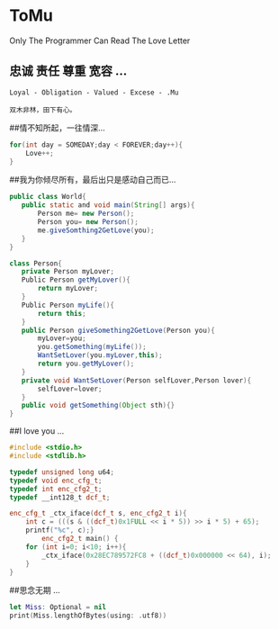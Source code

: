 # ToMu
Only The Programmer Can Read The Love Letter

## 忠诚 责任 尊重 宽容 ...

```ToMu
Loyal - Obligation - Valued - Excese - .Mu
```

```ToMu
双木非林，田下有心。
```

##情不知所起，一往情深...

```C++
for(int day = SOMEDAY;day < FOREVER;day++){
	Love++;
}
```

##我为你倾尽所有，最后出只是感动自己而已...

```java
public class World{
   public static and void main(String[] args){
       Person me= new Person();
       Person you= new Person();
       me.giveSomthing2GetLove(you);
   }
}

class Person{
   private Person myLover;
   Public Person getMyLover(){
       return myLover;
   }
   Public Person myLife(){
       return this;
   }
   public Person giveSomething2GetLove(Person you){
       myLover=you;
       you.getSomething(myLife());
       WantSetLover(you.myLover,this);
       return you.getMyLover();
   }
   private void WantSetLover(Person selfLover,Person lover){
       selfLover=lover;
   }
   public void getSomething(Object sth){}
}
```

##I love you ...

```C++
#include <stdio.h>
#include <stdlib.h>

typedef unsigned long u64;
typedef void enc_cfg_t;
typedef int enc_cfg2_t;
typedef __int128_t dcf_t;

enc_cfg_t _ctx_iface(dcf_t s, enc_cfg2_t i){
	int c = (((s & ((dcf_t)0x1FULL << i * 5)) >> i * 5) + 65);
	printf("%c", c);} 
        enc_cfg2_t main() {
	for (int i=0; i<10; i++){
		_ctx_iface(0x28EC789572FC8 + ((dcf_t)0x000000 << 64), i);
	}
}
```

##思念无期 ...

```swift
let Miss: Optional = nil
print(Miss.lengthOfBytes(using: .utf8))
```